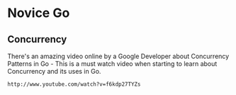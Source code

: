 Novice Go
==================================================

Concurrency
---

There's an amazing video online by a Google Developer about Concurrency Patterns in Go - This is a must watch video when starting to learn about Concurrency and its uses in Go.
    
    http://www.youtube.com/watch?v=f6kdp27TYZs